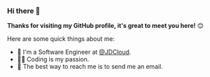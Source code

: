 ### Hi there 👋

**Thanks for visiting my GitHub profile, it's great to meet you here!** 😊

Here are some quick things about me:

- 🔭 I'm a Software Engineer at [@JDCloud](https://www.jdcloud.com/). 
- 🧑‍💻 Coding is my passion.
- :email: The best way to reach me is to send me an email.
